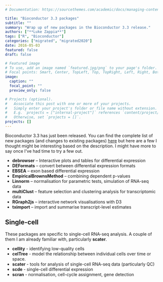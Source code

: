 ```yaml
---
# Documentation: https://sourcethemes.com/academic/docs/managing-content/

title: "Bioconductor 3.3 packages"
subtitle: ""
summary: "Wrap up of new packages in the Bioconductor 3.3 release."
authors: ["**Luke Zappia**"]
tags: ["R", "Bioconductor"]
categories: ["migrated", "migrated2020"]
date: 2016-05-03
featured: false
draft: false

# Featured image
# To use, add an image named `featured.jpg/png` to your page's folder.
# Focal points: Smart, Center, TopLeft, Top, TopRight, Left, Right, BottomLeft, Bottom, BottomRight.
image:
  caption: ""
  focal_point: ""
  preview_only: false

# Projects (optional).
#   Associate this post with one or more of your projects.
#   Simply enter your project's folder or file name without extension.
#   E.g. `projects = ["internal-project"]` references `content/project/deep-learning/index.md`.
#   Otherwise, set `projects = []`.
projects: []
---
```


Bioconductor 3.3 has just been released. You can find the complete list of new
packages (and changes to existing packages)
[here](https://bioconductor.org/news/bioc_3_3_release/) but here are a few I
thought might be interesting based on the description. I might have more to say
once I've had time to try a few out.

* **debrowser** – Interactive plots and tables for differential expression
* **DEFormats** – convert between differential expression formats
* **EBSEA** – exon based differential expression
* **EmpiricalBrownsMethod** – combining dependent p-values
* **Linnorm** – normalisation for parametric tests, simulation of RNA-seq data
* **multiClust** – feature selection and clustering analysis for transcriptomic
  data
* **RGraph2js** – interactive network visualisations with D3
* **tximport** – import and summarise transcript-level estimates

## Single-cell

These packages are specific to single-cell RNA-seq analysis. A couple of them I
am already familiar with, particularly **scater**.

* **cellity** - identifying low-quality cells
* **celTree** - model the relationship between individual cells over time or
  space.
* **scater** - tools for analysis of single-cell RNA-seq data (particularly QC)
* **scde** - single-cell differential expression
* **scran** - normalisation, cell-cycle assignment, gene detection
